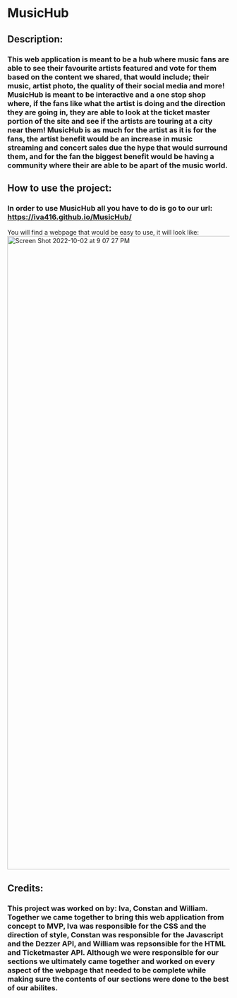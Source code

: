 # MusicHub

## Description:

### This web application is meant to be a hub where music fans are able to see their favourite artists featured and vote for them based on the content we shared, that would include; their music, artist photo, the quality of their social media and more! MusicHub is meant to be interactive and a one stop shop where, if the fans like what the artist is doing and the direction they are going in, they are able to look at the ticket master portion of the site and see if the artists are touring at a city near them! MusicHub is as much for the artist as it is for the fans, the artist benefit would be an increase in music streaming and concert sales due the hype that would surround them, and for the fan the biggest benefit would be having a community where their are able to be apart of the music world.

## How to use the project: 

### In order to use MusicHub all you have to do is go to our url: https://iva416.github.io/MusicHub/

You will find a webpage that would be easy to use, it will look like: <img width="1434" alt="Screen Shot 2022-10-02 at 9 07 27 PM" src="https://user-images.githubusercontent.com/112333446/193485373-546c0d75-af98-4530-a8f4-64a56aabda73.png">



## Credits: 

### This project was worked on by: Iva, Constan and William. Together we came together to bring this web application from concept to MVP, Iva was responsible for the CSS and the direction of style, Constan was responsible for the Javascript and the Dezzer API, and William was repsonsible for the HTML and Ticketmaster API. Although we were responsible for our sections we ultimately came together and worked on every aspect of the webpage that needed to be complete while making sure the contents of our sections were done to the best of our abilites.



